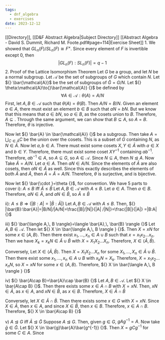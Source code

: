 ```yaml
---
tags:
  - dnf_algebra
  - exercises
date: 2023-12-12
---
```

[[Directory]], [[D&F Abstract Algebra|Subject Directory]]
[[Abstract Algebra - David S. Dummit, Richard M. Foote.pdf#page=114|Exercise Sheet]]
1. 
We showed that ${} GL_{n}(F) / SL_{n} {}(F)\cong F^{\times } {}$. Since every element of $F$ is invertible except $0$, then
$$
|GL_{n}(F): SL_{n}(F)|=q-1
$$
2. Proof of the Lattice Isomorphism Theorem
Let $G {}$ be a group, and let $N {}$ be a normal subgroup. Let ${} \mathcal{A} {}$ be the set of subgroups of $G$ which contain $N$. Let ${} \bar{\mathcal{A}}$ be the set of subgroups of ${} \bar{G}=G /N {}$. Let ${} \theta:\mathcal{A}\to{}\bar{\mathcal{A}} {}$ be defined by 
$$
\forall A \in \mathcal{A}:\theta(A)=A /N
$$
First, let ${} A,\, B \in  \mathcal{A} {}$ such that ${} \theta(A)=\theta(B) {}$. Then ${} A /N = B / N {}$. Given an element ${} a \in A {}$, there must exist an element ${} b \in B {}$ such that ${} aN=bN {}$. But we know that this means that ${} a \in bN {}$, so ${} a \in B {}$, as the cosets union to $B$. Therefore, ${} A\subseteq  {}$. Through the same argument, we can show that ${} B\subseteq A {}$, so ${} A=B {}$. Therefore, $\theta {}$ is injective. 

Now let ${} \bar{A} \in \bar{\mathcal{A}} {}$ be a subgroup. Then take ${} A=\bigcup_{C\in \bar{A}}C  {}$ be the union over the cosets. This is a subset of ${} G {}$ containing $N$, as ${} N \in \bar{A} {}$. Now let ${} a,\, b \in A {}$. There must exist some cosets ${} X,\,Y \in \bar{A} {}$ with ${} a \in X {}$ and ${} b \in Y {}$. Therefore, there must exist some coset $XY^{-1} {}$ containing ${} ab^{-1} {}$. Therefore, ${} ab^{-1} \in A {}$, so ${} A\subseteq G {}$, so ${} A \in \mathcal{A} {}$. Since ${} N \subseteq A {}$, then $N\trianglelefteq A {}$. Now Take ${} \tilde{A}=A/N {}$. Let ${} a \in A {}$. Then ${} aN \in A /N {}$. Since the elements of ${} \bar{A} {}$ are also cosets, then ${} aN \in \bar{A} {}$ as well. Since this exactly describes the elements of both ${} \bar{A}  {}$ and ${} \tilde{A} {}$, then ${} \bar{A}=\tilde{A}=A /N {}$. Therefore, $\theta$ is surjective, and is bijective. 

Now let ${} \bar{\cdot }=\theta {}$, for convention. We have 5 parts to cover
i): $A\leq B {}$ iff ${} \bar{A}\leq  \bar{B} {}$
Let ${} A,\, B \in \mathcal{A} {}$ with $A\leq B$. Let ${} a \in A {}$. Then ${} a \in B {}$. Therefore, ${} aN \in \bar{A} {}$, and ${} aN \in \bar{B} {}$, so ${} \bar{A}\leq \bar{B} {}$

ii): ${} A\leq B\Rightarrow \left(|B:A|=|\bar{B}:\bar{A}|\right) {}$
Let ${} A,\, B \in \mathcal{A} {}$ with $A\leq B$. Then, ${} |\bar{B}:\bar{A}|=|B/N|/|A/N|=\frac{|B|/|N|}{|A| /|N|}=\frac{|B|}{|A|} =|B:A| {}$

iii) ${} \bar{\langle A,\, B \rangle}=\langle \bar{A},\, \bar{B} \rangle  {}$
Let ${} A,\, B \in \mathcal{A} {}$. Then let ${} X \in \bar{\langle A,\, B \rangle } {}$. Then ${} X=xN {}$ for some ${} x \in \langle A,\, B \rangle  {}$. Then there exist ${} x_{1},\,\dots,\,x_{n}\in A\cup B {}$ such that ${} x=x_{1} x_{2}\dots x_{n} {}$. Then we have ${} X_{k}=x_{k}N\in \bar{A}\cup \bar{B} {}$ with ${} X=X_{1}X_{2} \dots X_{n} {}$. Therefore, ${} X \in \langle \bar{A},\, \bar{B} \rangle  {}$. 

Conversely, Let ${} X \in \langle \bar{A},\, \bar{B} \rangle  {}$. Then ${} X=X_{1}X_{2} \dots X_{n} {}$ for some ${} X_{1},\,\dots,\,X_{n} \in \bar{A}\cup \bar{B} {}$. Then there exist some ${} x_{1},\,\dots,\,x_{n} \in A\cup B {}$ with ${} x_{k}N=X_{k} {}$. Therefore, ${} X=x_{1} x_{2}\dots x_{n} N {}$, so ${} X=xN {}$ for some ${} x \in \langle A,\, B \rangle  {}$. Therefore, ${} X \in \bar{\langle A,\, B \rangle } {}$

iv) ${} \bar{A\cap B}=\bar{A}\cap \bar{B} {}$
Let ${} A,\, B \in \mathcal{A} {}$. Let ${} X \in \bar{A\cap B} {}$. Then there exists some ${} x \in A\cap B {}$ with ${} X=xN {}$. Then, ${} xN \in \bar{A} {}$, as ${} x \in A {}$, and ${} xN \in \bar{B} {}$, as ${} x \in B {}$. Therefore, ${} X \in \bar{A} \cap \bar{B} {}$

Conversely, let ${} X \in \bar{A}\cap \bar{B} {}$. Then there exists some ${} x \in G {}$ with ${} X=xN {}$. Since ${} X \in \bar{A} {}$, then ${} x \in A {}$, and since ${} X \in \bar{B} {}$, then ${} x \in B {}$. Therefore, ${} x \in A\cap B {}$. Therefore, ${} X \in \bar{A\cap B} {}$

v) $A\trianglelefteq G$ iff ${} \bar{A}\trianglelefteq \bar{G} {}$
Suppose $A\trianglelefteq G {}$. Then, given ${} g \in G$, ${} gAg^{-1}=A {}$. Now take ${} \bar{g} \in \bar{G} {}$. Let ${} X \in \bar{g}\bar{A}\bar{g^{-1}} {}$. Then ${} X=gCg^{-1} {}$ for some ${} C \in A {}$. Since 


